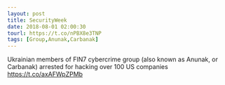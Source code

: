 ```yaml
---
layout: post
title: SecurityWeek
date: 2018-08-01 02:00:30
tourl: https://t.co/nPBX8e3TNP
tags: [Group,Anunak,Carbanak]
---
```

Ukrainian members of FIN7 cybercrime group (also known as Anunak, or Carbanak) arrested for hacking over 100 US companies https://t.co/axAFWpZPMb
